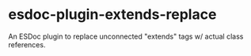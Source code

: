 # esdoc-plugin-extends-replace
An ESDoc plugin to replace unconnected "extends" tags w/ actual class references.
